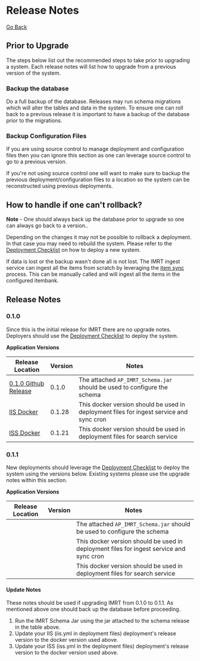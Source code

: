 # Release Notes

[Go Back](../README.md)

## Prior to Upgrade

The steps below list out the recommended steps to take prior to upgrading a system.  Each release notes will list how to upgrade from a previous version of the system. 

### Backup the database
Do a full backup of the database.  Releases may run schema migrations which will alter the tables and data in the system.  To ensure one can roll back to a previous release it is important to have a backup of the database prior to the migrations.

### Backup Configuration Files
If you are using source control to manage deployment and configuration files then you can ignore this section as one can leverage source control to go to a previous version.

If you're not using source control one will want to make sure to backup the previous deployment/configuration files to a location so the system can be reconstructed using previous deployments.

## How to handle if one can't rollback?
**Note** - One should always back up the database prior to upgrade so one can always go back to a version.. 

Depending on the changes it may not be possible to rollback a deployment.  In that case you may need to rebuild the system.  Please refer to the [Deployment Checklist](Deployment.AWS.md) on how to deploy a new system.

If data is lost or the backup wasn't done all is not lost.  The IMRT ingest service can ingest all the items from scratch by leveraging the [item sync](item-sync.md) process.  This can be manually called and will ingest all the items in the configured itembank.

## Release Notes

### 0.1.0
Since this is the initial release for IMRT there are no upgrade notes. Deployers should use the [Deployment Checklist](Deployment.AWS.md) to deploy the system.

**Application Versions**

| Release Location | Version | Notes |
| ----- | ----- | ---- |
| [0.1.0 Github Release](https://github.com/SmarterApp/AP_IMRT_Schema/releases/tag/0.1.0) | 0.1.0 | The attached `AP_IMRT_Schema.jar` should be used to configure the schema |
| [IIS Docker](https://hub.docker.com/r/smarterbalanced/ap-imrt-iis/tags/)| 0.1.28 | This docker version should be used in deployment files for ingest service and sync cron| 
| [ISS Docker](https://hub.docker.com/r/smarterbalanced/ap-imrt-iss/tags/)| 0.1.21 | This docker version should be used in deployment files for search service| 

### 0.1.1
New deployments should leverage the [Deployment Checklist](Deployment.AWS.md) to deploy the system using the versions below.  Existing systems please use the upgrade notes within this section.

**Application Versions**

| Release Location | Version | Notes |
| ----- | ----- | ---- |
|  |  | The attached `AP_IMRT_Schema.jar` should be used to configure the schema |
| |  | This docker version should be used in deployment files for ingest service and sync cron| 
| |  | This docker version should be used in deployment files for search service| 

#### Update Notes
These notes should be used if upgrading IMRT from 0.1.0 to 0.1.1.  As mentioned above one should back up the database before proceeding.

1. Run the IMRT Schema Jar using the jar attached to the schema release in the table above.
2. Update your IIS (iis.yml in deployment files) deployment's release version to the docker version used above.  
3. Update your ISS (iss.yml in the deployment files) deployment's release version to the docker version used above.